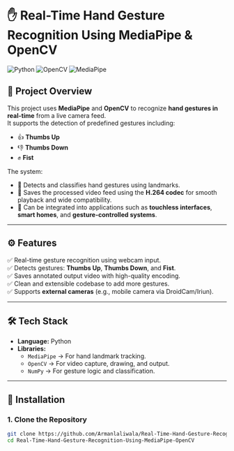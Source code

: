 # ✋ Real-Time Hand Gesture Recognition Using MediaPipe & OpenCV

![Python](https://img.shields.io/badge/Python-3.8%2B-blue) ![OpenCV](https://img.shields.io/badge/OpenCV-4.5%2B-green) ![MediaPipe](https://img.shields.io/badge/MediaPipe-0.9%2B-orange)

## 🚀 Project Overview

This project uses **MediaPipe** and **OpenCV** to recognize **hand gestures in real-time** from a live camera feed.  
It supports the detection of predefined gestures including:

- 👍 **Thumbs Up**
- 👎 **Thumbs Down**
- ✊ **Fist**

The system:
- 🎯 Detects and classifies hand gestures using landmarks.
- 🎥 Saves the processed video feed using the **H.264 codec** for smooth playback and wide compatibility.
- 🧠 Can be integrated into applications such as **touchless interfaces**, **smart homes**, and **gesture-controlled systems**.

---

## ⚙️ Features

✅ Real-time gesture recognition using webcam input.  
✅ Detects gestures: **Thumbs Up**, **Thumbs Down**, and **Fist**.  
✅ Saves annotated output video with high-quality encoding.  
✅ Clean and extensible codebase to add more gestures.  
✅ Supports **external cameras** (e.g., mobile camera via DroidCam/Iriun).

---

## 🛠️ Tech Stack

- **Language:** Python  
- **Libraries:**  
  - `MediaPipe` → For hand landmark tracking.  
  - `OpenCV` → For video capture, drawing, and output.  
  - `NumPy` → For gesture logic and classification.

---

## 📝 Installation

### 1. Clone the Repository

```bash
git clone https://github.com/Armanlaliwala/Real-Time-Hand-Gesture-Recognition-Using-MediaPipe-OpenCV.git
cd Real-Time-Hand-Gesture-Recognition-Using-MediaPipe-OpenCV
